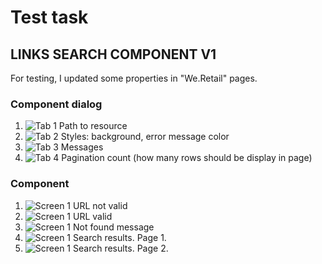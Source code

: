 # Test task
## LINKS SEARCH COMPONENT V1

For testing, I updated some properties in "We.Retail" pages.

### Component dialog
1. ![Tab 1](https://github.com/AliaksandrHvozdzeu/task/blob/main/resources/dialod_tab_1.png?raw=true)
    Path to resource
2. ![Tab 2](https://github.com/AliaksandrHvozdzeu/task/blob/main/resources/dialog_tab_2_with_validation.png?raw=true)
    Styles: background, error message color
3. ![Tab 3](https://github.com/AliaksandrHvozdzeu/task/blob/main/resources/dialog_tab_3.png?raw=true)
    Messages
4. ![Tab 4](https://github.com/AliaksandrHvozdzeu/task/blob/main/resources/dialog_tab_4.png?raw=true)
    Pagination count (how many rows should be display in page)

### Component
1. ![Screen 1](https://github.com/AliaksandrHvozdzeu/task/blob/main/resources/invalid_url_image.png?raw=true)
   URL not valid
2. ![Screen 1](https://github.com/AliaksandrHvozdzeu/task/blob/main/resources/valid_url_image.png?raw=true)
   URL valid
3. ![Screen 1](https://github.com/AliaksandrHvozdzeu/task/blob/main/resources/not_found_image.png?raw=true)
   Not found message
4. ![Screen 1](https://github.com/AliaksandrHvozdzeu/task/blob/main/resources/search_result_page_1.png?raw=true)
   Search results. Page 1. 
5. ![Screen 1](https://github.com/AliaksandrHvozdzeu/task/blob/main/resources/search_result_page_2.png?raw=true)
   Search results. Page 2.

